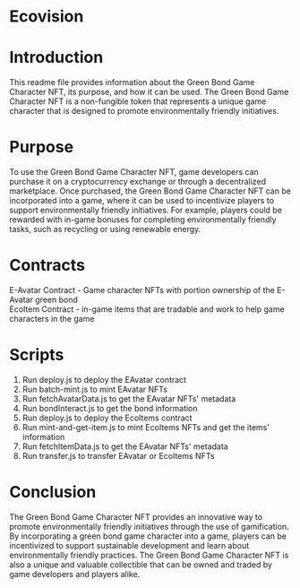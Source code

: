 # Ecovision
# Introduction
This readme file provides information about the Green Bond Game Character NFT, its purpose, and how it can be used. The Green Bond Game Character NFT is a non-fungible token that represents a unique game character that is designed to promote environmentally friendly initiatives.
# Purpose
To use the Green Bond Game Character NFT, game developers can purchase it on a cryptocurrency exchange or through a decentralized marketplace. Once purchased, the Green Bond Game Character NFT can be incorporated into a game, where it can be used to incentivize players to support environmentally friendly initiatives. For example, players could be rewarded with in-game bonuses for completing environmentally friendly tasks, such as recycling or using renewable energy.
# Contracts
E-Avatar Contract - Game character NFTs with portion ownership of the E-Avatar green bond<br />
EcoItem Contract - in-game items that are tradable and work to help game characters in the game
# Scripts
1. Run deploy.js to deploy the EAvatar contract <br />
2. Run batch-mint.js to mint EAvatar NFTs <br />
3. Run fetchAvatarData.js to get the EAvatar NFTs' metadata <br />
4. Run bondInteract.js to get the bond information <br />
5. Run deploy.js to deploy the EcoItems contract <br />
6. Run mint-and-get-item.js to mint EcoItems NFTs and get the items' information <br />
7. Run fetchItemData.js to get the EAvatar NFTs' metadata <br />
8. Run transfer.js to transfer EAvatar or EcoItems NFTs
# Conclusion
The Green Bond Game Character NFT provides an innovative way to promote environmentally friendly initiatives through the use of gamification. By incorporating a green bond game character into a game, players can be incentivized to support sustainable development and learn about environmentally friendly practices. The Green Bond Game Character NFT is also a unique and valuable collectible that can be owned and traded by game developers and players alike.
